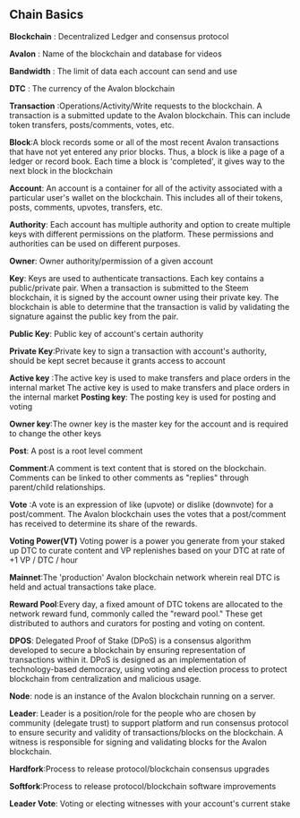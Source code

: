 ## Chain Basics
 **Blockchain** : Decentralized Ledger and consensus protocol

**Avalon** : Name of the blockchain and database for videos

**Bandwidth** : The limit of data each account can send and use 

**DTC** : The currency of the Avalon blockchain

**Transaction** :Operations/Activity/Write requests to the blockchain. A transaction is a submitted update to the Avalon blockchain. This can include token transfers, posts/comments, votes, etc.

**Block**:A block records some or all of the most recent Avalon transactions that have not yet entered any prior blocks. Thus, a block is like a page of a ledger or record book. Each time a block is 'completed', it gives way to the next block in the blockchain
 
**Account**: An account is a container for all of the activity associated with a particular user's wallet on the blockchain. This includes all of their tokens, posts, comments, upvotes, transfers, etc.

 **Authority**: Each account has multiple authority and option to create multiple keys with different permissions on the platform. These permissions and authorities can be used on different purposes.

 **Owner**: Owner authority/permission of a given account
 
**Key**: Keys are used to authenticate transactions. Each key contains a public/private pair. When a transaction is submitted to the Steem blockchain, it is signed by the account owner using their private key. The blockchain is able to determine that the transaction is valid by validating the signature against the public key from the pair.

 **Public Key**: Public key of account's certain authority

 **Private Key**:Private key to sign a transaction with account's authority, should be kept secret because it grants access to account

 **Active key** :The active key is used to make transfers and place orders in the internal market
The active key is used to make transfers and place orders in the internal market
 **Posting key**: The posting key is used for posting and voting

 **Owner key**:The owner key is the master key for the account and is required to change the other keys

 **Post**: A post is a root level comment

 **Comment**:A comment is text content that is stored on the blockchain. Comments can be linked to other comments as "replies" through parent/child relationships.
 
**Vote** :A vote is an expression of like (upvote) or dislike (downvote) for a post/comment. The Avalon blockchain uses the votes that a post/comment has received to determine its share of the rewards.

**Voting Power(VT)** Voting power is a power you generate from your staked up DTC to curate content and VP replenishes based on your DTC at rate of +1 VP / DTC / hour

**Mainnet**:The 'production' Avalon blockchain network wherein real DTC is held and actual transactions take place.

**Reward Pool**:Every day, a fixed amount of DTC tokens are allocated to the network reward fund, commonly called the "reward pool." These get distributed to authors and curators for posting and voting on content.

**DPOS**: Delegated Proof of Stake (DPoS) is a consensus algorithm developed to secure a blockchain by ensuring representation of transactions within it. DPoS is designed as an implementation of technology-based democracy, using voting and election process to protect blockchain from centralization and malicious usage.

 **Node**: node is an instance of the Avalon blockchain running on a server.

 **Leader**:
Leader is a position/role for the people who are chosen by community (delegate trust) to support platform and run consensus protocol to ensure security and validity of transactions/blocks on the blockchain. A witness is responsible for signing and validating blocks for the Avalon blockchain.
 
**Hardfork**:Process to release protocol/blockchain consensus upgrades

 **Softfork**:Process to release protocol/blockchain software improvements

 **Leader Vote**: Voting or electing witnesses with your account's current stake


